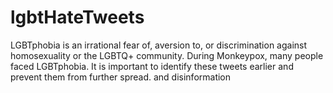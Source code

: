 # lgbtHateTweets
LGBTphobia is an irrational fear of, aversion to, or discrimination against homosexuality or the  LGBTQ+ community. During Monkeypox, many people faced LGBTphobia. It is important to identify these tweets earlier and prevent them from further spread. and disinformation
